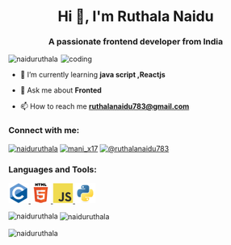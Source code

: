 <h1 align="center">Hi 👋, I'm Ruthala Naidu</h1>
<h3 align="center">A passionate frontend developer from India</h3>
<img align="right" alt="coding" width="400" src="https://cdn.dribbble.com/users/1162077/screenshots/3848914/programmer.gif">

<p align="left"> <img src="https://komarev.com/ghpvc/?username=naiduruthala&label=Profile%20views&color=0e75b6&style=flat" alt="naiduruthala" /> </p>

- 🌱 I’m currently learning **java script ,Reactjs**

- 💬 Ask me about **Fronted**

- 📫 How to reach me **ruthalanaidu783@gmail.com**

<h3 align="left">Connect with me:</h3>
<p align="left">
<a href="https://linkedin.com/in/naiduruthala" target="blank"><img align="center" src="https://raw.githubusercontent.com/rahuldkjain/github-profile-readme-generator/master/src/images/icons/Social/linked-in-alt.svg" alt="naiduruthala" height="30" width="40" /></a>
<a href="https://instagram.com/mani_x17" target="blank"><img align="center" src="https://raw.githubusercontent.com/rahuldkjain/github-profile-readme-generator/master/src/images/icons/Social/instagram.svg" alt="mani_x17" height="30" width="40" /></a>
<a href="https://www.hackerrank.com/@ruthalanaidu783" target="blank"><img align="center" src="https://raw.githubusercontent.com/rahuldkjain/github-profile-readme-generator/master/src/images/icons/Social/hackerrank.svg" alt="@ruthalanaidu783" height="30" width="40" /></a>
</p>

<h3 align="left">Languages and Tools:</h3>
<p align="left"> <a href="https://www.cprogramming.com/" target="_blank" rel="noreferrer"> <img src="https://raw.githubusercontent.com/devicons/devicon/master/icons/c/c-original.svg" alt="c" width="40" height="40"/> </a> <a href="https://www.w3.org/html/" target="_blank" rel="noreferrer"> <img src="https://raw.githubusercontent.com/devicons/devicon/master/icons/html5/html5-original-wordmark.svg" alt="html5" width="40" height="40"/> </a> <a href="https://developer.mozilla.org/en-US/docs/Web/JavaScript" target="_blank" rel="noreferrer"> <img src="https://raw.githubusercontent.com/devicons/devicon/master/icons/javascript/javascript-original.svg" alt="javascript" width="40" height="40"/> </a> <a href="https://www.python.org" target="_blank" rel="noreferrer"> <img src="https://raw.githubusercontent.com/devicons/devicon/master/icons/python/python-original.svg" alt="python" width="40" height="40"/> </a> </p>

<p><img align="left" src="https://github-readme-stats.vercel.app/api/top-langs?username=naiduruthala&show_icons=true&locale=en&layout=compact" alt="naiduruthala" /></p>

<p>&nbsp;<img align="center" src="https://github-readme-stats.vercel.app/api?username=naiduruthala&show_icons=true&locale=en" alt="naiduruthala" /></p>

<p><img align="center" src="https://github-readme-streak-stats.herokuapp.com/?user=naiduruthala&" alt="naiduruthala" /></p>
